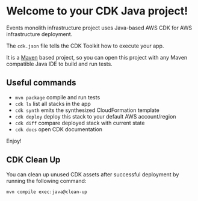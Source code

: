 # Welcome to your CDK Java project!

Events monolith infrastructure project uses Java-based AWS CDK for AWS infrastructure deployment.

The `cdk.json` file tells the CDK Toolkit how to execute your app.

It is a [Maven](https://maven.apache.org/) based project, so you can open this project with any Maven compatible Java IDE to build and run tests.

## Useful commands

- `mvn package` compile and run tests
- `cdk ls` list all stacks in the app
- `cdk synth` emits the synthesized CloudFormation template
- `cdk deploy` deploy this stack to your default AWS account/region
- `cdk diff` compare deployed stack with current state
- `cdk docs` open CDK documentation

Enjoy!

## CDK Clean Up

You can clean up unused CDK assets after successful deployment by running the following command:

```bash
mvn compile exec:java@clean-up
```
